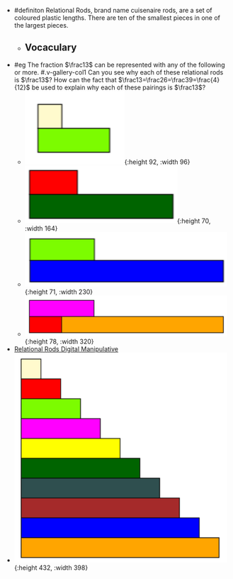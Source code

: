 - #definiton Relational Rods, brand name cuisenaire rods, are a set of coloured plastic lengths. There are ten of the smallest pieces in one of the largest pieces.
	- ## Vocaculary
- #eg The fraction $\frac13$ can be represented with any of the following or more. #.v-gallery-col1
  Can you see why each of these relational rods is $\frac13$? How can the fact that $\frac13=\frac26=\frac39=\frac{4}{12}$ be used to explain why each of these pairings is $\frac13$?
	- ![image.png](../assets/image_1748109539896_0.png){:height 92, :width 96}
	- ![image.png](../assets/image_1748109575387_0.png){:height 70, :width 164}
	- ![image.png](../assets/image_1748109598824_0.png){:height 71, :width 230}
	- ![image.png](../assets/image_1748109650964_0.png){:height 78, :width 320}
- [Relational Rods Digital Manipulative](https://mathsbot.com/manipulatives/rods)
- ![image.png](../assets/image_1748109247575_0.png){:height 432, :width 398}